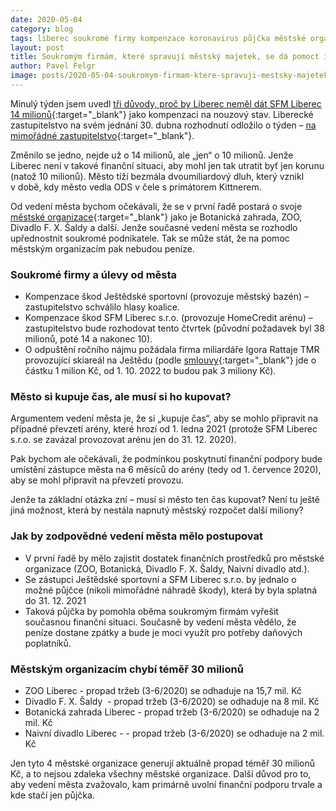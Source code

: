 ```yaml
---
date: 2020-05-04
category: blog
tags: liberec soukromé firmy kompenzace koronavirus půjčka městské organizace mimořádné zastupitelstvo
layout: post
title: Soukromým firmám, které spravují městský majetek, se dá pomoct i jinak než nalitím peněz 
author: Pavel Felgr
image: posts/2020-05-04-soukromym-firmam-ktere-spravuji-mestsky-majetek-se-da-pomoct-i-jinak.jpg
---
```


Minulý týden jsem uvedl [tři důvody, proč by Liberec neměl dát SFM Liberec 14 milionů](https://liberecky.pirati.cz/aktuality/proc-by-liberec-nemel-davat-penize-sfm-liberec-sro.html){:target="_blank"} jako kompenzaci na nouzový stav. Liberecké zastupitelstvo na svém jednání 30. dubna rozhodnutí odložilo o týden – [na mimořádné zastupitelstvo](https://www.liberec.cz/cz/obcan/aktuality/hlavni-zpravy/pozvanka-3-zasedani-zastupitelstva-mesta-liberec.html){:target="_blank"}.

Změnilo se jedno, nejde už o 14 milionů, ale „jen“ o 10 milionů. Jenže Liberec není v takové finanční situaci, aby mohl jen tak utratit byť jen korunu (natož 10 milionů). Město tíží bezmála dvoumiliardový dluh, který vznikl v době, kdy město vedla ODS v čele s primátorem Kittnerem.

Od vedení města bychom očekávali, že se v první řadě postará o svoje [městské organizace](https://www.liberec.cz/cz/mesto-samosprava/mestske-organizace/){:target="_blank"} jako je Botanická zahrada, ZOO, Divadlo F. X. Šaldy a další. Jenže současné vedení města se rozhodlo upřednostnit soukromé podnikatele. Tak se může stát, že na pomoc městským organizacím pak nebudou peníze.

### Soukromé firmy a úlevy od města

- Kompenzace škod Ještědské sportovní (provozuje městský bazén) – zastupitelstvo schválilo hlasy koalice.
- Kompenzace škod SFM Liberec s.r.o. (provozuje HomeCredit arénu) – zastupitelstvo bude rozhodovat tento čtvrtek (původní požadavek byl 38 milionů, poté 14 a nakonec 10).
- O odpuštění ročního nájmu požádala firma miliardáře Igora Rattaje TMR provozující skiareál na Ještědu (podle [smlouvy](https://podklady.liberec.cz/download.files.php?url=2017%2F2017-11-30+ZM+10%2FDle+bod%C5%AF%2F003-01+Schv%C3%A1len%C3%AD+smluvn%C3%AD+dokumentace+k+p%C5%99enech%C3%A1n%C3%AD+ly%C5%BEa%C5%99sk%C3%A9ho+are%C3%A1lu+Je%C5%A1t%C4%9Bd+k+dlouhodob%C3%A9mu+u%C5%BE%C3%ADv%C3%A1n%C3%AD_1_cast.pdf&ref=zastupitelstvo){:target="_blank"} jde o částku 1 milion Kč, od 1. 10. 2022 to budou pak 3 miliony Kč).

### Město si kupuje čas, ale musí si ho kupovat?

Argumentem vedení města je, že si „kupuje čas“, aby se mohlo připravit na případné převzetí arény, které hrozí od 1. ledna 2021 (protože SFM Liberec s.r.o. se zavázal provozovat arénu jen do 31. 12. 2020).

Pak bychom ale očekávali, že podmínkou poskytnutí finanční podpory bude umístění zástupce města na 6 měsíců do arény (tedy od 1. července 2020), aby se mohl připravit na převzetí provozu. 

Jenže ta základní otázka zní – musí si město ten čas kupovat? Není tu ještě jiná možnost, která by nestála napnutý městský rozpočet další miliony?

### Jak by zodpovědné vedení města mělo postupovat

- V první řadě by mělo zajistit dostatek finančních prostředků pro městské organizace (ZOO, Botanická, Divadlo F. X. Šaldy, Naivní divadlo atd.). 
- Se zástupci Ještědské sportovní a SFM Liberec s.r.o. by jednalo o možné půjčce (nikoli mimořádné náhradě škody), která by byla splatná do 31. 12. 2021
- Taková půjčka by pomohla oběma soukromým firmám vyřešit současnou finanční situaci. Současně by vedení města vědělo, že peníze dostane zpátky a bude je moci využít pro potřeby daňových poplatníků.

### Městským organizacím chybí téměř 30 milionů

- ZOO Liberec - propad tržeb (3-6/2020) se odhaduje na 15,7 mil. Kč  
- Divadlo F. X. Šaldy  - propad tržeb (3-6/2020) se odhaduje na 8 mil. Kč
- Botanická zahrada Liberec - propad tržeb (3-6/2020) se odhaduje na 2 mil. Kč
- Naivní divadlo Liberec - - propad tržeb (3-6/2020) se odhaduje na 2 mil. Kč

Jen tyto 4 městské organizace generují aktuálně propad téměř 30 milionů Kč, a to nejsou zdaleka všechny městské organizace. Další důvod pro to, aby vedení města zvažovalo, kam primárně uvolní finanční podporu trvale a kde stačí jen půjčka.
